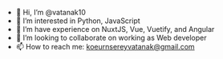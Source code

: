 - 👋 Hi, I’m @vatanak10
- 👀 I’m interested in Python, JavaScript
- 🌱 I’m have experience on NuxtJS, Vue, Vuetify, and Angular
- 💞️ I’m looking to collaborate on working as Web developer
- 📫 How to reach me: koeurnsereyvatanak@gmail.com

<!---
vatanak10/vatanak10 is a ✨ special ✨ repository because its `README.md` (this file) appears on your GitHub profile.
You can click the Preview link to take a look at your changes.
--->
